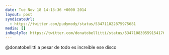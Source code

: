 ```yaml
---
date: Tue Nov 18 14:13:36 +0000 2014
layout: post
syndicateUrl:
  - https://twitter.com/pudymody/status/534711022875975681
media: []
inReplyTo: https://twitter.com/donatobellitti/status/534710830559154176
---
```

@donatobellitti a pesar de todo es increíble ese disco

